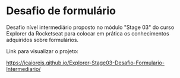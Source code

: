 # Desafio de formulário

Desafio nível intermediário proposto no módulo "Stage 03" do curso Explorer da Rocketseat para colocar em prática os conhecimentos adquiridos sobre formulários.

Link para visualizar o projeto:

https://icaioreis.github.io/Explorer-Stage03-Desafio-Formulario-Intermediario/